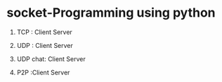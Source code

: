 # socket-Programming using python

1) TCP : Client
         Server

2) UDP : Client
        Server
        
        
3) UDP chat: Client
            Server
            
4) P2P :Client
        Server
